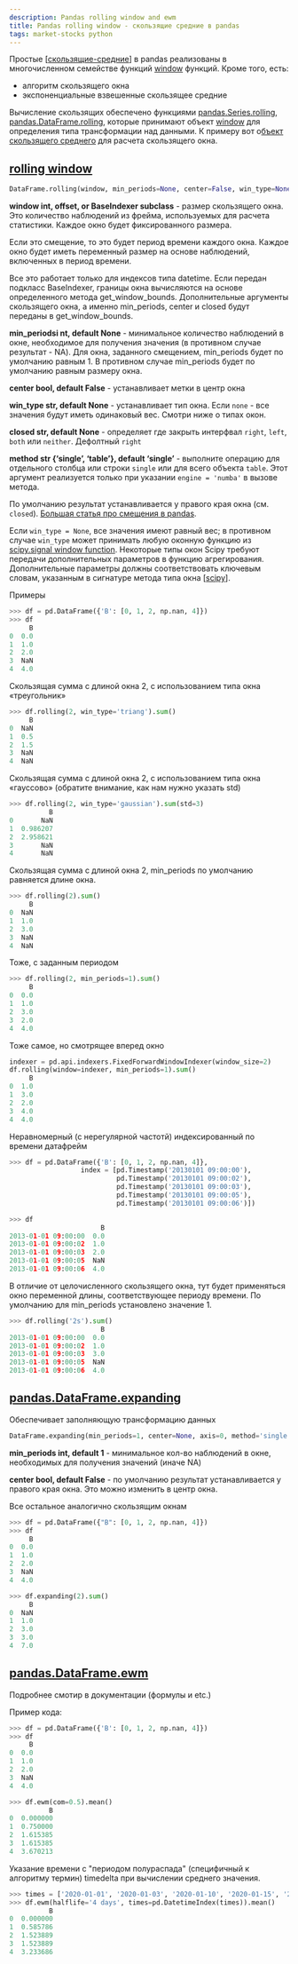 ```yaml
---
description: Pandas rolling window and ewm
title: Pandas rolling window - скользящие средние в pandas
tags: market-stocks python
---
```

Простые [[скользящие-средние]] в pandas реализованы в многочисленном семействе функций [window](https://pandas.pydata.org/docs/reference/window.html) функций. Кроме того, есть:

- алгоритм скользящего окна
- экспоненциальные взвешенные скользящее средние

Вычисление скользящих обеспечено функциями [pandas.Series.rolling](https://pandas.pydata.org/docs/reference/api/pandas.Series.rolling.html#pandas.Series.rolling), [pandas.DataFrame.rolling](https://pandas.pydata.org/docs/reference/api/pandas.DataFrame.rolling.html#pandas.DataFrame.rolling), которые принимают объект [window](https://pandas.pydata.org/docs/reference/window.html) для определения типа трансформации над данными. К примеру вот о[бъект скользящего среднего](https://pandas.pydata.org/docs/reference/api/pandas.core.window.rolling.Rolling.mean.html#pandas.core.window.rolling.Rolling.mean) для расчета скользящего окна.

## [rolling window](https://pandas.pydata.org/docs/reference/api/pandas.DataFrame.rolling.html)

```python
DataFrame.rolling(window, min_periods=None, center=False, win_type=None, on=None, axis=0, closed=None, method='single')
```

**window int, offset, or BaseIndexer subclass** - размер скользящего окна. Это количество наблюдений из фрейма, используемых для расчета статистики. Каждое окно будет фиксированного размера.

Если это смещение, то это будет период времени каждого окна. Каждое окно будет иметь переменный размер на основе наблюдений, включенных в период времени.

Все это работает только для индексов типа datetime. Если передан подкласс BaseIndexer, границы окна вычисляются на основе определенного метода get_window_bounds. Дополнительные аргументы скользящего окна, а именно min_periods, center и closed будут переданы в get_window_bounds.

**min_periodsi nt, default None** - минимальное количество наблюдений в окне, необходимое для получения значения (в противном случае результат - NA). Для окна, заданного смещением, min_periods будет по умолчанию равным 1. В противном случае min_periods будет по умолчанию равным размеру окна.

**center bool, default False** - устанавливает метки в центр окна

**win_type str, default None** - устанавливает тип окна. Если `none` - все значения будут иметь одинаковый вес. Смотри ниже о типах окон.

**closed str, default None** - определяет где закрыть интерфвал `right`, `left`, `both` или `neither`. Дефолтный `right`

**method str {‘single’, ‘table’}, default ‘single’** - выполните операцию для отдельного столбца или строки `single` или для всего объекта `table`. Этот аргумент реализуется только при указании `engine = 'numba'` в вызове метода.

По умолчанию результат устанавливается у правого края окна (см. `closed`). [Большая статья про смещения в pandas](https://pandas.pydata.org/pandas-docs/stable/user_guide/timeseries.html#offset-aliases).

Если `win_type = None`, все значения имеют равный вес; в противном случае `win_type` может принимать любую оконную функцию из [scipy.signal window function](https://docs.scipy.org/doc/scipy/reference/signal.windows.html#module-scipy.signal.windows). Некоторые типы окон Scipy требуют передачи дополнительных параметров в функцию агрегирования. Дополнительные параметры должны соответствовать ключевым словам, указанным в сигнатуре метода типа окна [[scipy]].

Примеры

```python
>>> df = pd.DataFrame({'B': [0, 1, 2, np.nan, 4]})
>>> df
     B
0  0.0
1  1.0
2  2.0
3  NaN
4  4.0
```

Скользящая сумма с длиной окна 2, с использованием типа окна «треугольник»

```python
>>> df.rolling(2, win_type='triang').sum()
     B
0  NaN
1  0.5
2  1.5
3  NaN
4  NaN
```

Скользящая сумма с длиной окна 2, с использованием типа окна «гауссово» (обратите внимание, как нам нужно указать std)

```python
>>> df.rolling(2, win_type='gaussian').sum(std=3)
          B
0       NaN
1  0.986207
2  2.958621
3       NaN
4       NaN
```

Скользящая сумма с длиной окна 2, min_periods по умолчанию равняется длине окна.

```python
>>> df.rolling(2).sum()
     B
0  NaN
1  1.0
2  3.0
3  NaN
4  NaN
```

Тоже, с заданным периодом

```python
>>> df.rolling(2, min_periods=1).sum()
     B
0  0.0
1  1.0
2  3.0
3  2.0
4  4.0
```

Тоже самое, но смотрящее вперед окно

```python
indexer = pd.api.indexers.FixedForwardWindowIndexer(window_size=2)
df.rolling(window=indexer, min_periods=1).sum()
     B
0  1.0
1  3.0
2  2.0
3  4.0
4  4.0
```

Неравномерный (с нерегулярной частотй) индексированный по времени датафрейм

```python
>>> df = pd.DataFrame({'B': [0, 1, 2, np.nan, 4]},
                  index = [pd.Timestamp('20130101 09:00:00'),
                           pd.Timestamp('20130101 09:00:02'),
                           pd.Timestamp('20130101 09:00:03'),
                           pd.Timestamp('20130101 09:00:05'),
                           pd.Timestamp('20130101 09:00:06')])

>>> df
                       B
2013-01-01 09:00:00  0.0
2013-01-01 09:00:02  1.0
2013-01-01 09:00:03  2.0
2013-01-01 09:00:05  NaN
2013-01-01 09:00:06  4.0
```

В отличие от целочисленного скользящего окна, тут будет применяться окно переменной длины, соответствующее периоду времени. По умолчанию для min_periods установлено значение 1.

```python
>>> df.rolling('2s').sum()
                       B
2013-01-01 09:00:00  0.0
2013-01-01 09:00:02  1.0
2013-01-01 09:00:03  3.0
2013-01-01 09:00:05  NaN
2013-01-01 09:00:06  4.0
```

## [pandas.DataFrame.expanding](https://pandas.pydata.org/docs/reference/api/pandas.DataFrame.expanding.html)

Обеспечивает заполняющую трансформацию данных

```python
DataFrame.expanding(min_periods=1, center=None, axis=0, method='single')
```

**min_periods int, default 1** - минимальное кол-во наблюдений в окне, необходимых для получения значений (иначе NA)

**center bool, default False** - по умолчанию результат устанавливается у правого края окна. Это можно изменить в центр окна.

Все остальное аналогично скользящим окнам

```python
>>> df = pd.DataFrame({"B": [0, 1, 2, np.nan, 4]})
>>> df
     B
0  0.0
1  1.0
2  2.0
3  NaN
4  4.0

>>> df.expanding(2).sum()
     B
0  NaN
1  1.0
2  3.0
3  3.0
4  7.0
```

## [pandas.DataFrame.ewm](https://pandas.pydata.org/docs/reference/api/pandas.DataFrame.ewm.html)

Подробнее смотир в документации (формулы и etc.)

Пример кода:

```python
>>> df = pd.DataFrame({'B': [0, 1, 2, np.nan, 4]})
>>> df
     B
0  0.0
1  1.0
2  2.0
3  NaN
4  4.0

>>> df.ewm(com=0.5).mean()
          B
0  0.000000
1  0.750000
2  1.615385
3  1.615385
4  3.670213
```

Указание времени с "периодом полураспада" (специфичный к алгоритму термин) timedelta при вычислении среднего значения.

```python
>>> times = ['2020-01-01', '2020-01-03', '2020-01-10', '2020-01-15', '2020-01-17']
>>> df.ewm(halflife='4 days', times=pd.DatetimeIndex(times)).mean()
          B
0  0.000000
1  0.585786
2  1.523889
3  1.523889
4  3.233686
```

[//begin]: # "Autogenerated link references for markdown compatibility"
[скользящие-средние]: скользящие-средние "Скользящие средние (moving average)"
[scipy]: scipy "Scipy"
[//end]: # "Autogenerated link references"